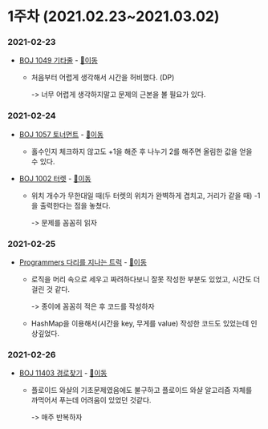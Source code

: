 # 1주차 (2021.02.23~2021.03.02)

### 2021-02-23

- [BOJ 1049 기타줄](https://www.acmicpc.net/problem/1049) - [📄이동](https://github.com/LeeA0/AlgoAlgo/blob/main/BOJ/Math/1049_기타줄/AY_1049_기타줄.java)

  - 처음부터 어렵게 생각해서 시간을 허비했다. (DP)

    -> 너무 어렵게 생각하지말고 문제의 근본을 볼 필요가 있다.

### 2021-02-24

- [BOJ 1057 토너먼트](https://www.acmicpc.net/problem/1057) - [📄이동](https://github.com/LeeA0/AlgoAlgo/blob/main/BOJ/Math/1057_토너먼트/AY_1057_토너먼트.java)

  - 홀수인지 체크하지 않고도 +1을 해준 후 나누기 2를 해주면 올림한 값을 얻을 수 있다.

- [BOJ 1002 터렛](https://www.acmicpc.net/problem/1002) - [📄이동](https://github.com/LeeA0/AlgoAlgo/blob/main/BOJ/Math/1002_터렛/AY_1002_터렛.java)

  - 위치 개수가 무한대일 때(두 터렛의 위치가 완벽하게 겹치고, 거리가 같을 때) -1을 출력한다는 점을 놓쳤다.

    -> 문제를 꼼꼼히 읽자

### 2021-02-25

- [Programmers 다리를 지나는 트럭](https://programmers.co.kr/learn/courses/30/lessons/42583) - [📄이동](https://github.com/LeeA0/AlgoAlgo/blob/main/Programmers/Stack&Queue/다리를지나는트럭/AY_다리를지나는트럭.java)

  - 로직을 머리 속으로 세우고 짜려하다보니 잘못 작성한 부분도 있었고, 시간도 더 걸린 것 같다.

    -> 종이에 꼼꼼히 적은 후 코드를 작성하자

  - HashMap을 이용해서(시간을 key, 무게를 value) 작성한 코드도 있었는데 인상깊었다.

### 2021-02-26

- [BOJ 11403 경로찾기](https://www.acmicpc.net/problem/11403) - [📄이동](https://github.com/LeeA0/AlgoAlgo/blob/main/BOJ/Floyd-Warshall/11403_경로찾기/AY_11403_경로찾기.java)

  - 플로이드 와샬의 기초문제였음에도 불구하고 플로이드 와샬 알고리즘 자체를 까먹어서 푸는데 어려움이 있었던 것같다.

    -> 매주 반복하자

